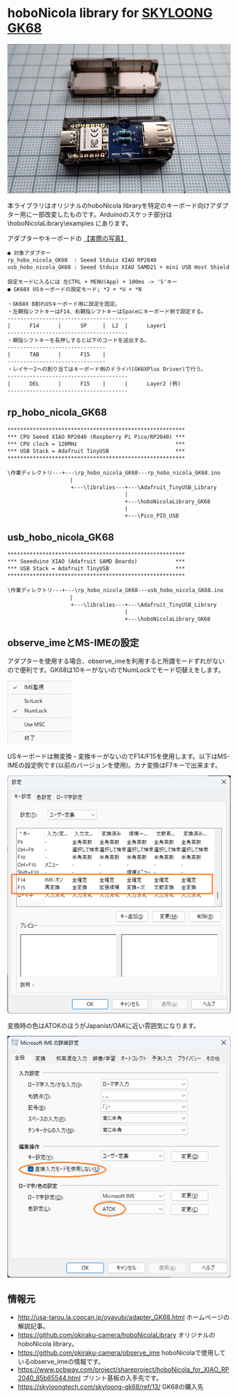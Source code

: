 # hoboNicola library for [SKYLOONG GK68](https://skyloongtech.com/skyloong-gk68/ref/13/)

![](assets/images/RP2040_adapter.jpg)

本ライブラリはオリジナルのhoboNicola libraryを特定のキーボード向けアダプター用に一部改変したものです。Arduinoのスケッチ部分は \hoboNicolaLibrary\examples にあります。

アダプターやキーボードの [【実際の写真】](./assets/hobonicola_gallery.md)

	● 対象アダプター
	rp_hobo_nicola_GK68  : Seeed Stduio XIAO RP2040
	usb_hobo_nicola_GK68 : Seeed Stduio XIAO SAMD21 + mini USB Host Shield

	設定モードに入るには 左CTRL + MENU(App) + 100ms -> 'S'キー
	● GK68X USキーボードの設定モード; *2 + *U + *N

	・GK68X B割れUSキーボード用に設定を固定。
	・左親指シフトキーはF14、右親指シフトキーはSpaceにキーボード側で設定する。
	--------------------------------------
	|      F14      |      SP     |  L2  |		Layer1
	--------------------------------------
	・親指シフトキーを長押しすると以下のコードを送出する。
	-------------------------------
	|      TAB      |      F15    | 
	-------------------------------
	・レイヤー2への割り当てはキーボード側のドライバ(GK6XPlus Driver)で行う。
	--------------------------------------
	|      DEL      |      F15    |      |		Layer2 (例)
	--------------------------------------

## rp_hobo_nicola_GK68

	********************************************************
	*** CPU Seeed XIAO RP2040 (Raspberry Pi Pico/RP2040) ***
	*** CPU clock = 120MHz                               ***
	*** USB Stack = Adafruit TinyUSB                     ***
	********************************************************

	\作業ディレクトリ---+---\rp_hobo_nicola_GK68---rp_hobo_nicola_GK68.ino
	　                  |
	                    +---\libralies---+---\Adafruit_TinyUSB_Library
	                                     |
	                                     +---\hoboNicolaLibrary_GK68
	                                     |
	                                     +---\Pico_PIO_USB
## usb_hobo_nicola_GK68

	********************************************************
	*** Seeeduino XIAO (Adafruit SAMD Boards)            ***
	*** USB Stack = Adafruit TinyUSB                     ***
	********************************************************

	\作業ディレクトリ---+---\rp_hobo_nicola_GK68---usb_hobo_nicola_GK68.ino
	　                  |
	                    +---\libralies---+---\Adafruit_TinyUSB_Library
	                                     |
	                                     +---\hoboNicolaLibrary_GK68

## observe_imeとMS-IMEの設定

アダプターを使用する場合、observe_imeを利用すると所謂モードずれがないので便利です。GK68は10キーがないのでNumLockでモード切替えをします。

![](assets/images/observe_ime_num.png)

USキーボードは無変換・変換キーがないのでF14/F15を使用します。以下はMS-IMEの設定例です(以前のバージョンを使用)。カナ変換はF7キーで出来ます。

![](assets/images/ms_ime.png)

変換時の色はATOKのほうがJapanist/OAKに近い雰囲気になります。

![](assets/images/color.png)


## 情報元
* http://usa-tarou.la.coocan.jp/oyayubi/adapter_GK68.html ホームページの解説記事。 
* https://github.com/okiraku-camera/hoboNicolaLibrary オリジナルのhoboNicola library。 
* https://github.com/okiraku-camera/observe_ime hoboNicolaで使用しているobserve_imeの情報です。
* https://www.pcbway.com/project/shareproject/hoboNicola_for_XIAO_RP2040_85b65544.html プリント基板の入手先です。
* https://skyloongtech.com/skyloong-gk68/ref/13/ GK68の購入先


